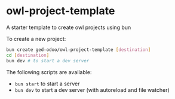 # owl-project-template

A starter template to create owl projects using bun

To create a new project:

```bash
bun create ged-odoo/owl-project-template [destination]
cd [destination]
bun dev # to start a dev server
```

The following scripts are available:
- `bun start` to start a server
- `bun dev` to start a dev server (with autoreload and file watcher)
